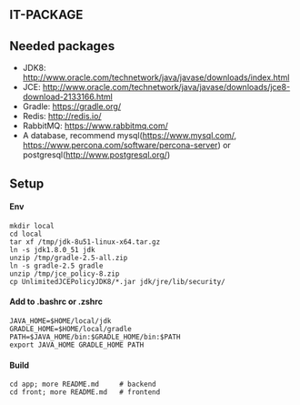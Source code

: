 IT-PACKAGE
--------------------------------

## Needed packages

 * JDK8: http://www.oracle.com/technetwork/java/javase/downloads/index.html
 * JCE: http://www.oracle.com/technetwork/java/javase/downloads/jce8-download-2133166.html
 * Gradle: https://gradle.org/
 * Redis: http://redis.io/
 * RabbitMQ: https://www.rabbitmq.com/
 * A database, recommend mysql(https://www.mysql.com/, https://www.percona.com/software/percona-server) or postgresql(http://www.postgresql.org/)
## Setup
#### Env
    mkdir local
    cd local
    tar xf /tmp/jdk-8u51-linux-x64.tar.gz
    ln -s jdk1.8.0_51 jdk
    unzip /tmp/gradle-2.5-all.zip
    ln -s gradle-2.5 gradle
    unzip /tmp/jce_policy-8.zip
    cp UnlimitedJCEPolicyJDK8/*.jar jdk/jre/lib/security/
    

#### Add to .bashrc or .zshrc
    JAVA_HOME=$HOME/local/jdk
    GRADLE_HOME=$HOME/local/gradle
    PATH=$JAVA_HOME/bin:$GRADLE_HOME/bin:$PATH
    export JAVA_HOME GRADLE_HOME PATH

#### Build
    cd app; more README.md     # backend
    cd front; more README.md   # frontend

